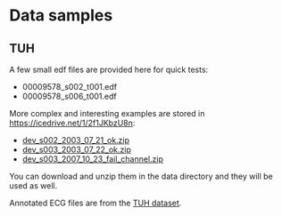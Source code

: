 
# Data samples


## TUH

A few small edf files are provided here for quick tests:

* 00009578_s002_t001.edf
* 00009578_s006_t001.edf

More complex and interesting examples are stored in <https://icedrive.net/1/2f1JKbzU8n>:

* [dev_s002_2003_07_21_ok.zip](https://icedrive.net/0/f26SG6P44u)
* [dev_s003_2003_07_22_ok.zip](https://icedrive.net/0/3aI8Evmgu1)
* [dev_s003_2007_10_23_fail_channel.zip](https://icedrive.net/0/01RaHFWYcL)

You can download and unzip them in the data directory and they will be used as well.

Annotated ECG files are from the [TUH dataset](https://www.isip.piconepress.com/projects/tuh_eeg/html/downloads.shtml).
